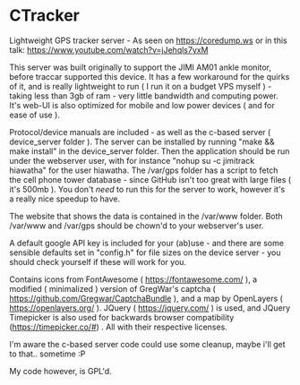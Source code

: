 # CTracker
 Lightweight GPS tracker server - As seen on https://coredump.ws or in this talk: https://www.youtube.com/watch?v=jJehqls7yxM
 
 This server was built originally to support the JIMI AM01 ankle monitor, before traccar supported this device. It has a few workaround for the quirks of it, and is really lightweight to run ( I run it on a budget VPS myself ) - taking less than 3gb of ram - very little bandwidth and computing power. It's web-UI is also optimized for mobile and low power devices ( and for ease of use ).
 
 Protocol/device manuals are included - as well as the c-based server ( device_server folder ).
 The server can be installed by running "make && make install" in the device_server folder. Then the application should be run under the webserver user, with for instance "nohup su -c jimitrack hiawatha" for the user hiawatha.
 The /var/gps folder has a script to fetch the cell phone tower database - since GitHub isn't too great with large files ( it's 500mb ).
 You don't *need* to run this for the server to work, however it's a really nice speedup to have.
 
 The website that shows the data is contained in the /var/www folder. Both /var/www and /var/gps should be chown'd to your webserver's user.
 
 A default google API key is included for your (ab)use - and there are some sensible defaults set in "config.h" for file sizes on the device server - you should check yourself if these will work for you. 

 Contains icons from FontAwesome ( https://fontawesome.com/ ), a modified ( minimalized ) version of GregWar's captcha ( https://github.com/Gregwar/CaptchaBundle ), and a map by OpenLayers ( https://openlayers.org/ ). JQuery ( https://jquery.com/ ) is used, and JQuery Timepicker is also used for backwards browser compatibility (https://timepicker.co/#) . All with their respective licenses.
 
 I'm aware the c-based server code could use some cleanup, maybe i'll get to that.. sometime :P
 
 My code however, is GPL'd.
